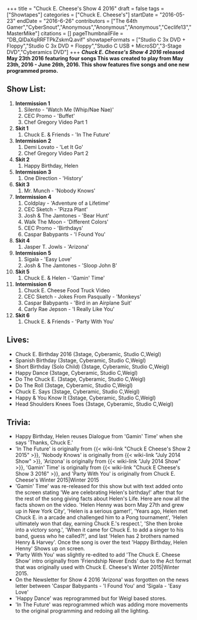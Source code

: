 +++
title = "Chuck E. Cheese's Show 4 2016"
draft = false
tags = ["Showtapes"]
categories = ["Chuck E. Cheese's"]
startDate = "2016-05-23"
endDate = "2016-6-26"
contributors = ["The 64th Gamer","CyberSnout","Anonymous","Anonymous","Anonymous","Ceclife13","MasterMike"]
citations = []
pageThumbnailFile = "DB_QlDaXqRRFTPkZskmQ.avif"
showtapeFormats = ["Studio C 3x DVD + Floppy","Studio C 3x DVD + Floppy","Studio C USB + MicroSD","3-Stage DVD","Cyberamics DVD"]
+++
***Chuck E. Cheese's Show 4 2016* released May 23th 2016 featuring four songs
This was created to play from May 23th, 2016 - June 26th, 2016. This show features five songs and one new programmed promo.**

## Show List:

1.  **Intermission 1**
    1.  Silento - 'Watch Me (Whip/Nae Nae)'
    2.  CEC Promo - 'Buffet'
    3.  Chef Gregory Video Part 1
2.  **Skit 1**
    1.  Chuck E. & Friends - 'In The Future'
3.  **Intermission 2**
    1.  Demi Lovato - 'Let It Go'
    2.  Chef Gregory Video Part 2
4.  **Skit 2**
    1.  Happy Birthday, Helen
5.  **Intermission 3**
    1.  One Direction - 'History'
6.  **Skit 3**
    1.  Mr. Munch - 'Nobody Knows'
7.  **Intermission 4**
    1.  Coldplay - 'Adventure of a Lifetime'
    2.  CEC Sketch - 'Pizza Plant'
    3.  Josh & The Jamtones - 'Bear Hunt'
    4.  Walk The Moon - 'Different Colors'
    5.  CEC Promo - 'Birthdays'
    6.  Caspar Babypants - 'I Found You'
8.  **Skit 4**
    1.  Jasper T. Jowls - 'Arizona'
9.  **Intermission 5**
    1.  Sigala - 'Easy Love'
    2.  Josh & The Jamtones - 'Sloop John B'
10. **Skit 5**
    1.  Chuck E. & Helen - 'Gamin' Time'
11. **Intermission 6**
    1.  Chuck E. Cheese Food Truck Video
    2.  CEC Sketch - Jokes From Pasqually - 'Monkeys'
    3.  Caspar Babypants - 'Bird in an Airplane Suit'
    4.  Carly Rae Jepson - 'I Really Like You'
12. **Skit 6**
    1.  Chuck E. & Friends - 'Party With You'

## Lives:

- Chuck E. Birthday 2016 (3stage, Cyberamic, Studio C,Weigl)
- Spanish Birthday (3stage, Cyberamic, Studio C,Weigl)
- Short Birthday (Solo Child) (3stage, Cyberamic, Studio C,Weigl)
- Happy Dance (3stage, Cyberamic, Studio C,Weigl)
- Do The Chuck E. (3stage, Cyberamic, Studio C,Weigl)
- Do The Roll (3stage, Cyberamic, Studio C,Weigl)
- Chuck E. Says (3stage, Cyberamic, Studio C,Weigl)
- Happy & You Know It (3stage, Cyberamic, Studio C,Weigl)
- Head Shoulders Knees Toes (3stage, Cyberamic, Studio C,Weigl)

## Trivia:

- Happy Birthday, Helen reuses Dialogue from 'Gamin' Time' when she says 'Thanks, Chuck E.'
- 'In The Future' is originally from {{< wiki-link "Chuck E Cheese's Show 2 2015" >}}, 'Nobody Knows' is originally from {{< wiki-link "July 2014 Show" >}}, 'Arizona' is originally from {{< wiki-link "July 2014 Show" >}}, 'Gamin' Time' is originally from {{< wiki-link "Chuck E Cheese's Show 3 2016" >}}, and 'Party With You' is originally from Chuck E. Cheese's Winter 2015|Winter 2015
- 'Gamin' Time' was re-released for this show but with text added onto the screen stating 'We are celebrating Helen's birthday!' after that for the rest of the song giving facts about Helen's Life. Here are now all the facts shown on the video. 'Helen Henny was born May 27th and grew up in New York City', 'Helen is a serious gamer!', 'Years ago, Helen met Chuck E. in a arcade and challenged him to a Pong tournament', 'Helen ultimately won that day, earning Chuck E.'s respect.', 'She then broke into a victory song.', 'When it came for Chuck E. to add a singer to his band, guess who he called?!', and last 'Helen has 2 brothers named Henry & Harvey'. Once the song is over the text 'Happy Birthday, Helen Henny' Shows up on screen.
- 'Party With You' was slightly re-edited to add 'The Chuck E. Cheese Show' intro originally from 'Friendship Never Ends' due to the Act format that was originally used with Chuck E. Cheese's Winter 2015|Winter 2015.
- On the Newsletter for Show 4 2016 'Arizona' was forgotten on the news letter between 'Caspar Babypants - 'I Found You' and 'Sigala - 'Easy Love'
- 'Happy Dance' was reprogrammed but for Weigl based stores.
- 'In The Future' was reprogrammed which was adding more movements to the original programming and redoing all the lighting.
